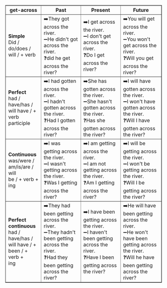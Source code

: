 <table border="1" cellpadding="5" cellspacing="0">
  <tr>
    <th>get-across</th>
    <th>Past</th>
    <th>Present</th>
    <th>Future</th>
  </tr>
  <tr>
    <td><strong>Simple</strong><br>Did / do/does /<br>will / + verb</td>
    <td>
      ➡️They got across the river.<br>
      ➖He didn't got across the river.<br>
      ❓did he get across the river?<br>
    </td>
    <td>
      ➡️I get across the river.<br>
      ➖I don't get across the river.<br>
      ❓Do I get across the river?<br>
    </td>
    <td>
      ➡️You will get across the river.<br>
      ➖You won't get across the river.<br>
      ❓Will you get across the river?<br>
    </td>
  </tr>
  <tr>
    <td><strong>Perfect</strong><br>had / have/has /<br>will have / +<br>verb participle</td>
    <td>
      ➡️I had gotten across the river.<br>
      ➖I hadn't gotten across the river.<br>
      ❓Had I gotten across the river?<br>
    </td>
    <td>
      ➡️She has gotten across the river.<br>
      ➖She hasn't gotten across the river.<br>
      ❓Has she gotten across the river?<br>
    </td>
    <td>
      ➡️I will have gotten across the river.<br>
      ➖I won't have gotten across the river.<br>
      ❓Will I have gotten across the river?<br>
    </td>
  </tr>
  <tr>
    <td><strong>Continuous</strong><br>was/were /<br>am/is/are / will<br>be / + verb +<br>ing</td>
    <td>
      ➡️I was getting across the river.<br>
      ➖I wasn't getting across the river.<br>
      ❓Was I getting across the river?<br>
    </td>
    <td>
      ➡️I am getting across the river.<br>
      ➖I am not getting across the river.<br>
      ❓Am I getting across the river?<br>
    </td>
    <td>
      ➡️I will be getting across the river.<br>
      ➖I won't be getting across the river.<br>
      ❓Will I be getting across the river?<br>
    </td>
  </tr>
  <tr>
    <td><strong>Perfect<br>continuous</strong><br>had / have/has /<br>will have / +<br>been / + verb +<br>ing</td>
    <td>
      ➡️They had been getting across the river.<br>
      ➖They hadn't been getting across the river.<br>
      ❓Had they been getting across the river?<br>
    </td>
    <td>
      ➡️I have been getting across the river.<br>
      ➖I haven't been getting across the river.<br>
      ❓Have I been getting across the river?<br>
    </td>
    <td>
      ➡️He will have been getting across the river.<br>
      ➖He won't have been getting across the river.<br>
      ❓Will he have been getting across the river?<br>
    </td>
  </tr>
</table>